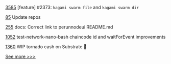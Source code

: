 
[3585](https://github.com/hyperledger/iroha/pull/3585) [feature] #2373: `kagami swarm file` and `kagami swarm dir`

[85](https://github.com/hyperledger-labs/hyperledger-community-management-tools/pull/85) Update repos

[255](https://github.com/hyperledger-labs/perun-node/pull/255) docs: Correct link to perunnodeui README.md

[1052](https://github.com/hyperledger/fabric-samples/pull/1052) test-network-nano-bash chaincode id and waitForEvent improvements

[1360](https://github.com/hyperledger/solang/pull/1360) WIP tornado cash on Substrate  :rocket: 


[See more >>>](https://start-here.hyperledger.org/pull-requests)
